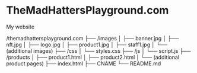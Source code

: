 # TheMadHattersPlayground.com
My website

/themadhattersplayground.com
├── /images
│   ├── banner.jpg
│   ├── nft.jpg
│   ├── logo.jpg
│   ├── product1.jpg
│   ├── staff1.jpg
│   └── (additional images)
├── /css
│   └── styles.css
├── /js
│   └── script.js
├── /products
│   ├── product1.html
│   ├── product2.html
│   └── (additional product pages)
├── index.html
├── CNAME
└── README.md
